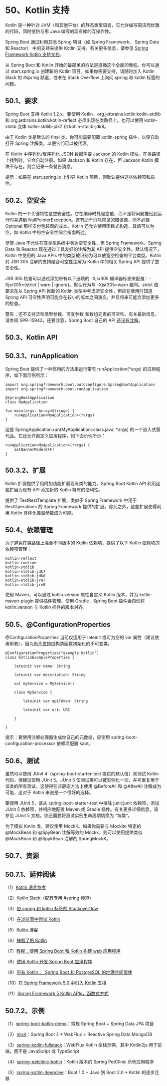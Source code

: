 # 50、Kotlin 支持

Kotlin 是一种针对 JVM（和其他平台）的静态类型语言，它允许编写简洁而优雅的代码，同时提供与用 Java 编写的现有库的互操作性。

Spring Boot 通过利用其他 Spring 项目（如 Spring Framework、 Spring Data 和 Reactor） 中的支持来提供 Kotlin 支持。有关更多信息，请参见 [Spring Framework Kotlin 支持文档](https://docs.spring.io/spring/docs/5.1.8.RELEASE/spring-framework-reference/languages.html#kotlin)。

从 Spring Boot 和 Kotlin 开始的最简单的方法是遵循这个全面的教程。你可以通过 start.spring.io 创建新的 Kotlin 项目。如果你需要支持，请随时加入 Kotlin Slack 的 #spring 频道，或者在 Stack Overflow 上询问 spring 和 kotlin 标签的问题。

## 50.1、要求

Spring Boot 支持 Kotlin 1.2.x。要使用 Kotlin，org.jetbrains.kotlin:kotlin-stdlib 和 org.jetbrains.kotlin:kotlin-reflect 必须出现在类路径上。也可以使用 kotlin-stdlib 变体 kotlin-stdlib-jdk7 和 kotlin-stdlib-jdk8。

由于 Kotlin 类是默认的 final 类，你可能需要配置 kotlin-spring 插件，以便自动打开 Spring  注解类，以便它们可以被代理。

在 Kotlin 中序列化/反序列化 JSON 数据需要 Jackson 的 Kotlin 模块。在类路径上找到时，它会自动注册。如果 Jackson 和 Kotlin 存在，但 Jackson Kotlin 模块不存在，则会记录一条警告消息。

提示：如果在 start.spring.io 上引导 Kotlin 项目，则默认提供这些依赖项和插件。

## 50.2、空安全

Kotlin 的一个关键特性是空安全性。它在编译时处理空值，而不是将问题推迟到运行时并遇到 NullPointerException。这有助于消除常见的错误源，而不必像 Optional 那样支付包装器的成本。Kotlin 还允许使用函数式构造，其值可以为空，如 Kotlin 中的空安全性综合指南所述。

尽管 Java 不允许在其类型系统中表达空安全性，但 Spring Framework、Spring Data 和 Reactor 现在通过工具友好的注解为其 API 提供空安全性。默认情况下，Kotlin 中使用的 Java APIs 中的类型被识别为可以放宽空检查的平台类型。Kotlin 对 JSR 305 注解的支持结合可空性注解为 Kotlin 中的相关 Spring API 提供了空安全性。

JSR 305 检查可以通过添加带有以下选项的 -Xjsr305 编译器标志来配置：-Xjsr305={strict | warn | ignore}。默认行为与 -Xjsr305=warn 相同。strict 值要求在从 Spring API 推断的 Kotlin 类型中考虑空安全性，但应在使用时知道 Spring API 可空性声明可能会在较小的版本之间演变，并且将来可能会添加更多的检查。

警告：还不支持泛型类型参数、可变参数 和数组元素的可空性。有关最新信息，请参阅 SPR-15942。还要注意，Spring Boot 自己的 API [还没有注解](https://github.com/spring-projects/spring-boot/issues/10712)。

## 50.3、Kotlin API

## 50.3.1、runApplication

Spring Boot 提供了一种惯用的方法来运行带有 runApplication<MyApplication>(*args) 的应用程序，如下面示例所示：
```
import org.springframework.boot.autoconfigure.SpringBootApplication
import org.springframework.boot.runApplication

@SpringBootApplication
class MyApplication

fun main(args: Array<String>) {
    runApplication<MyApplication>(*args)
}
```
这是 SpringApplication.run(MyApplication::class.java, *args) 的一个嵌入式替代品。它还允许自定义应用程序，如下面示例所示：
```
runApplication<MyApplication>(*args) {
    setBannerMode(OFF)
}
```
## 50.3.2、扩展

Kotlin 扩展提供了用附加功能扩展现有类的能力。Spring Boot Kotlin API 利用这些扩展为现有 API 添加新的 Kotlin 特有的便利性。

提供了 TestRestTemplate 扩展，类似于 Spring Framework 中用于 RestOperations 的 Spring Framework 提供的扩展。除此之外，这些扩展使得利用 Kotlin 具体化类型参数成为可能。

## 50.4、依赖管理

为了避免在类路径上混合不同版本的 Kotlin 依赖项，提供了以下 Kotlin 依赖项的依赖项管理：

    kotlin-reflect
    kotlin-runtime
    kotlin-stdlib
    kotlin-stdlib-jdk7
    kotlin-stdlib-jdk8
    kotlin-stdlib-jre7
    kotlin-stdlib-jre8

使用 Maven，可以通过 kotlin.version 属性自定义 Kotlin 版本，并为 kotlin-maven-plugin 提供插件管理。使用 Gradle，Spring Boot 插件会自动将 kotlin.version 与 Kotlin 插件的版本对齐。

## 50.5、@ConfigurationProperties

@ConfigurationProperties 当前仅适用于 lateinit 或可为空的 var 属性（建议使用前者），因为[尚不支持](https://github.com/spring-projects/spring-boot/issues/8762)由构造函数初始化的不可变类。
```
@ConfigurationProperties("example.kotlin")
class KotlinExampleProperties {

    lateinit var name: String

    lateinit var description: String

    val myService = MyService()

    class MyService {

        lateinit var apiToken: String

        lateinit var uri: URI

    }

}
```
提示：要使用注解处理器生成你自己的元数据，应使用 spring-boot-configuration-processor 依赖项配置 kapt。

## 50.6、测试

虽然可以使用 JUnit 4（spring-boot-starter-test 提供的默认值）来测试 Kotlin 代码，但建议使用 JUnit 5。JUnit 5 使测试类可以被实例化一次，并可重复用于该类的所有测试。这使得在非静态方法上使用 @BeforeAll 和 @AfterAll 注解成为可能，这对于 Kotlin 来说是一个很好的选择。

要使用 JUnit 5，请从 spring-boot-starter-test 中排除 junit:junit 依赖项，添加 JUnit 5 依赖项，并相应地配置 Maven 或 Gradle 插件。有关更多详细信息，请参见 JUnit 5 文档。你还需要将测试实例生命周期切换为 “每类”。

为了模拟 Kotlin 类，建议使用 MockK。如果你需要与 Mockito 特定的 @MockBean 和 @SpyBean 注解等效的 Mockk，则可以使用提供类似 @MockBean 和 @SpykBean 注解的 SpringMockK。

## 50.7、资源

## 50.7.1、延伸阅读

（1）[Kotlin 语言参考](https://kotlinlang.org/docs/reference/)

（2）[Kotlin Slack（配有专用 #spring 频道）](https://slack.kotlinlang.org/)

（3）[带 spring 和 kotlin 标签的 Stackoverflow](https://stackoverflow.com/questions/tagged/spring+kotlin)

（4）[在浏览器中尝试 Kotlin](https://try.kotlinlang.org/)

（5）[Kotlin 博客](https://blog.jetbrains.com/kotlin/)

（6）[棒极了的 Kotlin](https://kotlin.link/)

（7）[教程：使用 Spring Boot 和 Kotlin 构建 web 应用程序](https://spring.io/guides/tutorials/spring-boot-kotlin/)

（8）[使用 Kotlin 开发 Spring Boot 应用程序](https://spring.io/blog/2016/02/15/developing-spring-boot-applications-with-kotlin)

（9）[带有 Kotlin 、 Spring Boot 和 PostgreSQL 的地理空间信使](https://spring.io/blog/2016/03/20/a-geospatial-messenger-with-kotlin-spring-boot-and-postgresql)

（10）[在 Spring Framework 5.0 中引入 Kotlin 支持](https://spring.io/blog/2017/01/04/introducing-kotlin-support-in-spring-framework-5-0)

（11）[Spring Framework 5 Kotlin APIs，函数式方式](https://spring.io/blog/2017/08/01/spring-framework-5-kotlin-apis-the-functional-way)

## 50.7.2、示例

（1）[spring-boot-kotlin-demo](https://github.com/sdeleuze/spring-boot-kotlin-demo)：常规 Spring Boot + Spring Data JPA 项目

（2）[mixit](https://github.com/mixitconf/mixit)：Spring Boot 2 + WebFlux + Reactive Spring Data MongoDB

（3）[spring-kotlin-fullstack](https://github.com/sdeleuze/spring-kotlin-fullstack)：WebFlux Kotlin 全栈示例，其中 Kotlin2js 用于前端，而不是 JavaScript 或 TypeScript

（4）[spring-petclinic-kotlin](https://github.com/spring-petclinic/spring-petclinic-kotlin)：Kotlin 版本的 Spring PetClinic 示例应用程序

（5）[spring-kotlin-deepdive](https://github.com/sdeleuze/spring-kotlin-deepdive)：Boot 1.0 + Java 到 Boot 2.0 + Kotlin 的逐步迁移